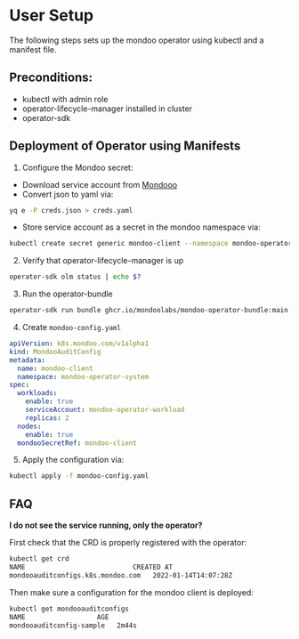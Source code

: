 # User Setup

The following steps sets up the mondoo operator using kubectl and a manifest file.

## Preconditions:

- kubectl with admin role
- operator-lifecycle-manager installed in cluster
- operator-sdk

## Deployment of Operator using Manifests

1. Configure the Mondoo secret:

 - Download service account from [Mondooo](https://mondoo.com)
 - Convert json to yaml via:

```bash
yq e -P creds.json > creds.yaml
```

 - Store service account as a secret in the mondoo namespace via:

```bash
kubectl create secret generic mondoo-client --namespace mondoo-operator-system --from-file=config=creds.yaml
```
2. Verify that operator-lifecycle-manager is up
```bash
operator-sdk olm status | echo $?
```
3. Run the operator-bundle
```bash
operator-sdk run bundle ghcr.io/mondoolabs/mondoo-operator-bundle:main --namespace=mondoo-operator-system
```

4. Create `mondoo-config.yaml`
```yaml
apiVersion: k8s.mondoo.com/v1alpha1
kind: MondooAuditConfig
metadata:
  name: mondoo-client
  namespace: mondoo-operator-system
spec:
  workloads:
    enable: true
    serviceAccount: mondoo-operator-workload
    replicas: 2
  nodes:
    enable: true
  mondooSecretRef: mondoo-client
```

5. Apply the configuration via:

```bash
kubectl apply -f mondoo-config.yaml 
```

## FAQ

**I do not see the service running, only the operator?**

First check that the CRD is properly registered with the operator:

```bash
kubectl get crd
NAME                           CREATED AT
mondooauditconfigs.k8s.mondoo.com   2022-01-14T14:07:28Z
```

Then make sure a configuration for the mondoo client is deployed:

```bash
kubectl get mondooauditconfigs
NAME                  AGE
mondooauditconfig-sample   2m44s
```
